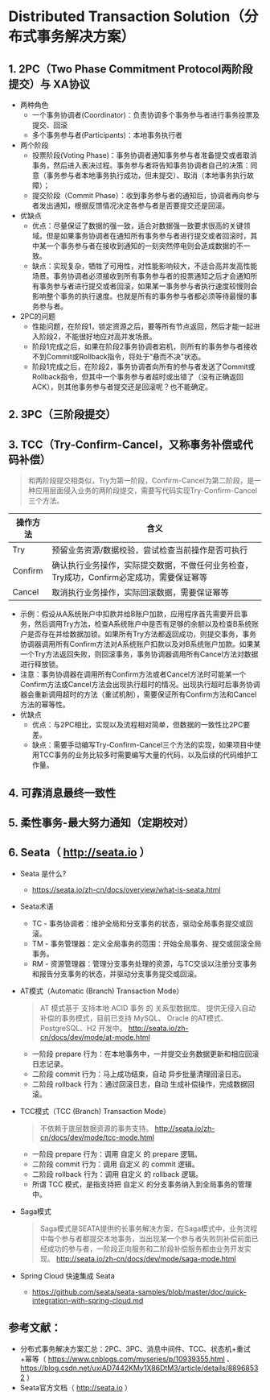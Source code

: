 # Distributed Transaction Solution（分布式事务解决方案）

## 1. 2PC（Two Phase Commitment Protocol两阶段提交）与 XA协议
* 两种角色
  * 一个事务协调者(Coordinator)：负责协调多个事务参与者进行事务投票及提交、回滚
  * 多个事务参与者(Participants)：本地事务执行者
* 两个阶段
  * 投票阶段(Voting Phase)：事务协调者通知事务参与者准备提交或者取消事务，然后进入表决过程。事务参与者将告知事务协调者自己的决策：同意（事务参与者本地事务执行成功，但未提交）、取消（本地事务执行故障）；
  * 提交阶段（Commit Phase）：收到事务参与者的通知后，协调者再向参与者发出通知，根据反馈情况决定各参与者是否要提交还是回滚。
* 优缺点
  * 优点：尽量保证了数据的强一致，适合对数据强一致要求很高的关键领域。但是如果事务协调者在通知所有事务参与者进行提交或者回滚时，其中某一个事务参与者在接收到通知的一刻突然停电则会造成数据的不一致。
  * 缺点：实现复杂，牺牲了可用性，对性能影响较大，不适合高并发高性能场景。事务协调者必须接收到所有事务参与者的投票通知之后才会通知所有事务参与者进行提交或者回滚，如果某一事务参与者执行速度较慢则会影响整个事务的执行速度。也就是所有的事务参与者都必须等待最慢的事务参与者。
* 2PC的问题
  * 性能问题，在阶段1，锁定资源之后，要等所有节点返回，然后才能一起进入阶段2，不能很好地应对高并发场景。
  * 阶段1完成之后，如果在阶段2事务协调者宕机，则所有的事务参与者接收不到Commit或Rollback指令，将处于“悬而不决”状态。
  * 阶段1完成之后，在阶段2，事务协调者向所有的参与者发送了Commit或Rollback指令，但其中一个事务参与者超时或出错了（没有正确返回ACK），则其他事务参与者提交还是回滚呢？也不能确定。

## 2. 3PC（三阶段提交）


## 3. TCC（Try-Confirm-Cancel，又称事务补偿或代码补偿）
> 和两阶段提交相类似，Try为第一阶段，Confirm-Cancel为第二阶段，是一种应用层面侵入业务的两阶段提交，需要写代码实现Try-Confirm-Cancel三个方法。

操作方法 | 含义
-|-
Try | 预留业务资源/数据校验，尝试检查当前操作是否可执行 |
Confirm | 确认执行业务操作，实际提交数据，不做任何业务检查，Try成功，Confirm必定成功，需要保证幂等 |
Cancel | 取消执行业务操作，实际回滚数据，需要保证幂等 |

* 示例：假设从A系统账户中扣款并给B账户加款，应用程序首先需要开启事务，然后调用Try方法，检查A系统账户中是否有足够的余额以及检查B系统账户是否存在并给数据加锁。如果所有Try方法都返回成功，则提交事务，事务协调器调用所有Confirm方法对A系统账户扣款以及对B系统账户加款。如果某一个Try方法返回失败，则回滚事务，事务协调器调用所有Cancel方法对数据进行释放锁。
* 注意：事务协调器在调用所有Confirm方法或者Cancel方法时可能某一个Confirm方法或Cancel方法会出现执行超时的情况。出现执行超时后事务协调器会重新调用超时的方法（重试机制），需要保证所有Confirm方法和Cancel方法的幂等性。
* 优缺点
  * 优点：与2PC相比，实现以及流程相对简单，但数据的一致性比2PC要差。
  * 缺点：需要手动编写Try-Confirm-Cancel三个方法的实现，如果项目中使用TCC事务的业务比较多时需要编写大量的代码，以及后续的代码维护工作量。

## 4. 可靠消息最终一致性


## 5. 柔性事务-最大努力通知（定期校对）


## 6. Seata（ http://seata.io ）

* Seata 是什么?
  * https://seata.io/zh-cn/docs/overview/what-is-seata.html

* Seata术语
  * TC - 事务协调者：维护全局和分支事务的状态，驱动全局事务提交或回滚。
  * TM - 事务管理器：定义全局事务的范围：开始全局事务、提交或回滚全局事务。
  * RM - 资源管理器：管理分支事务处理的资源，与TC交谈以注册分支事务和报告分支事务的状态，并驱动分支事务提交或回滚。

* AT模式（Automatic (Branch) Transaction Mode）
  > AT 模式基于 支持本地 ACID 事务 的 关系型数据库。
  > 提供无侵入自动补偿的事务模式，目前已支持 MySQL、 Oracle 的AT模式、PostgreSQL、H2 开发中。
  > http://seata.io/zh-cn/docs/dev/mode/at-mode.html
  * 一阶段 prepare 行为：在本地事务中，一并提交业务数据更新和相应回滚日志记录。
  * 二阶段 commit 行为：马上成功结束，自动 异步批量清理回滚日志。
  * 二阶段 rollback 行为：通过回滚日志，自动 生成补偿操作，完成数据回滚。

* TCC模式（TCC (Branch) Transaction Mode）
  > 不依赖于底层数据资源的事务支持。
  > http://seata.io/zh-cn/docs/dev/mode/tcc-mode.html
  * 一阶段 prepare 行为：调用 自定义 的 prepare 逻辑。
  * 二阶段 commit 行为：调用 自定义 的 commit 逻辑。
  * 二阶段 rollback 行为：调用 自定义 的 rollback 逻辑。
  * 所谓 TCC 模式，是指支持把 自定义 的分支事务纳入到全局事务的管理中。

* Saga模式
  > Saga模式是SEATA提供的长事务解决方案，在Saga模式中，业务流程中每个参与者都提交本地事务，当出现某一个参与者失败则补偿前面已经成功的参与者，一阶段正向服务和二阶段补偿服务都由业务开发实现。
  > http://seata.io/zh-cn/docs/dev/mode/saga-mode.html

* Spring Cloud 快速集成 Seata
  * https://github.com/seata/seata-samples/blob/master/doc/quick-integration-with-spring-cloud.md

## 参考文献：
* 分布式事务解决方案汇总：2PC、3PC、消息中间件、TCC、状态机+重试+幂等（ https://www.cnblogs.com/myseries/p/10939355.html 、 https://blog.csdn.net/uxiAD7442KMy1X86DtM3/article/details/88968532 ）
* Seata官方文档（ http://seata.io ）
